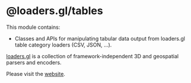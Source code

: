 # @loaders.gl/tables

This module contains:

- Classes and APIs for manipulating tabular data output from loaders.gl table category loaders (CSV, JSON, ...).

[loaders.gl](https://loaders.gl/docs) is a collection of framework-independent 3D and geospatial parsers and encoders.

Please visit the [website](https://loaders.gl).
